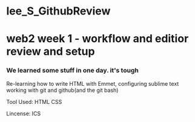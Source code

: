 # lee_S_GithubReview
# web2 week 1 - workflow and editior review and setup
### We learned some stuff in one day. it's tough
Re-learning how to write HTML with Emmet, configuring sublime text working with git and github(and the git bash)

Tool Used:
HTML
CSS

Lincense: ICS